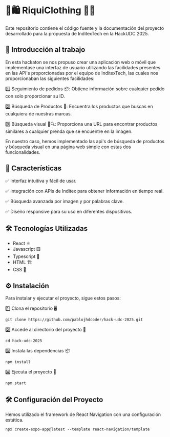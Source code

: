 # 👕🛍️ RiquiClothing 👗👠

Este repositorio contiene el código fuente y la documentación del proyecto desarrollado para la propuesta de InditexTech en la HackUDC 2025.

## 📌 Introducción al trabajo

En esta hackaton se nos propuso crear una aplicación web o móvil que implementase una interfaz de usuario utilizando las facilidades presentes en las API's proporcionadas por el equipo de InditexTech, las cuales nos proporcionaban las siguientes facilidades:

1️⃣ Seguimiento de pedidos 📦: Obtiene información sobre cualquier pedido con solo proporcionar su ID.

2️⃣ Búsqueda de Productos 🛒: Encuentra los productos que buscas en cualquiera de nuestras marcas.

3️⃣ Búsqueda visual 📸🔍: Proporciona una URL para encontrar productos similares a cualquier prenda que se encuentre en la imagen.

En nuestro caso, hemos implementado las api's de búsqueda de productos y búsqueda visual en una página web simple con estas dos funcionalidades.

## 🚀 Características

✅ Interfaz intuitiva y fácil de usar.

✅ Integración con APIs de Inditex para obtener información en tiempo real.

✅ Búsqueda avanzada por imagen y por palabras clave.

✅ Diseño responsive para su uso en diferentes dispositivos.

## 🛠️ Tecnologías Utilizadas
- React ⚛️
- Javascript 🟨
- Typescript 🔷
- HTML 🏗️
- CSS 🎨

## ⚙️ Instalación

Para instalar y ejecutar el proyecto, sigue estos pasos:

1️⃣ Clona el repositorio 🖥️
````
git clone https://github.com/pablojhdcoder/hack-udc-2025.git
````
2️⃣ Accede al directorio del proyecto 📂
````
cd hack-udc-2025
````
3️⃣ Instala las dependencias 📦
````
npm install
````
4️⃣ Ejecuta el proyecto 🚀
````
npm start
````

## 🛠️ Configuración del Proyecto

Hemos utilizado el framework de React Navigation con una configuración estática.
```
npx create-expo-app@latest --template react-navigation/template
```
